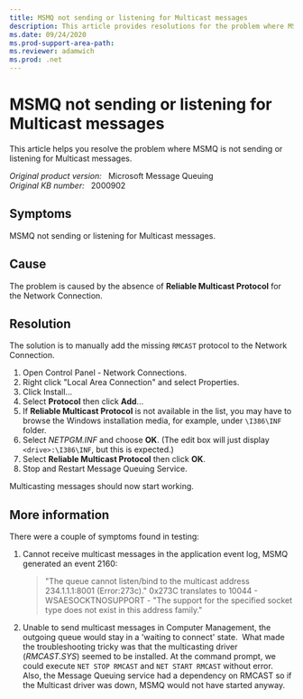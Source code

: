```yaml
---
title: MSMQ not sending or listening for Multicast messages
description: This article provides resolutions for the problem where MSMQ not sending or listening for Multicast messages.
ms.date: 09/24/2020
ms.prod-support-area-path: 
ms.reviewer: adamwich
ms.prod: .net
---
```

# MSMQ not sending or listening for Multicast messages

This article helps you resolve the problem where MSMQ is not sending or listening for Multicast messages.

_Original product version:_ &nbsp; Microsoft Message Queuing  
_Original KB number:_ &nbsp; 2000902

## Symptoms

MSMQ not sending or listening for Multicast messages.

## Cause

The problem is caused by the absence of **Reliable Multicast Protocol** for the Network Connection.

## Resolution

The solution is to manually add the missing `RMCAST` protocol to the Network Connection.

1. Open Control Panel - Network Connections.
2. Right click "Local Area Connection" and select Properties.
3. Click Install...
4. Select **Protocol** then click **Add**...
5. If **Reliable Multicast Protocol** is not available in the list, you may have to browse the Windows installation media, for example, under `\I386\INF` folder.
6. Select *NETPGM.INF* and choose **OK**. (The edit box will just display `<drive>:\I386\INF`, but this is expected.)
7. Select **Reliable Multicast Protocol** then click **OK**.
8. Stop and Restart Message Queuing Service.

Multicasting messages should now start working.  

## More information

There were a couple of symptoms found in testing:

1. Cannot receive multicast messages in the application event log, MSMQ generated an event 2160:

    > "The queue cannot listen/bind to the multicast address 234.1.1.1:8001 (Error:273c)." 0x273C translates to 10044 - WSAESOCKTNOSUPPORT - "The support for the specified socket type does not exist in this address family."

1. Unable to send multicast messages in Computer Management, the outgoing queue would stay in a 'waiting to connect' state.  What made the troubleshooting tricky was that the multicasting driver (*RMCAST.SYS*) seemed to be installed. At the command prompt, we could execute `NET STOP RMCAST` and `NET START RMCAST` without error. Also, the Message Queuing service had a dependency on RMCAST so if the Multicast driver was down, MSMQ would not have started anyway.
